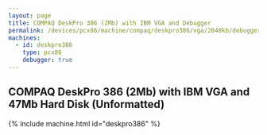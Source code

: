 ```yaml
---
layout: page
title: COMPAQ DeskPro 386 (2Mb) with IBM VGA and Debugger
permalink: /devices/pcx86/machine/compaq/deskpro386/vga/2048kb/debugger/visual/
machines:
  - id: deskpro386
    type: pcx86
    debugger: true
---
```


COMPAQ DeskPro 386 (2Mb) with IBM VGA and 47Mb Hard Disk (Unformatted)
----------------------------------------------------------------------

{% include machine.html id="deskpro386" %}
